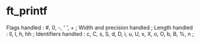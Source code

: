 # ft_printf

Flags handled			: #, 0, -, ' ', + ;
Width and precision handled ;
Length handled			: ll, l, h, hh ;
Identifiers handled	: c, C, s, S, d, D, i, u, U, x, X, o, O, b, B, %, n ;
